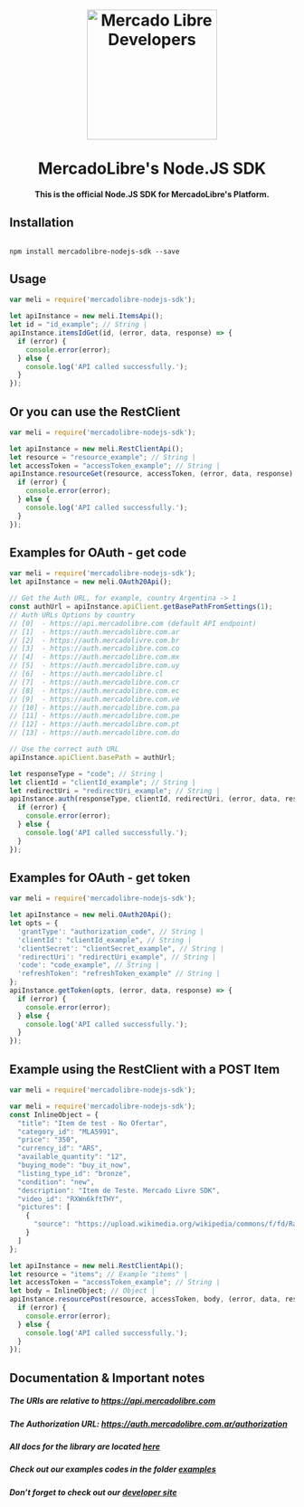 
<h1 align="center">
  <a href="https://developers.mercadolibre.com">
    <img src="https://user-images.githubusercontent.com/1153516/29861072-689ec57e-8d3e-11e7-8368-dd923543258f.jpg" alt="Mercado Libre Developers" width="230"></a>
  </a>
  <br><br>
  MercadoLibre's Node.JS SDK
  <br>
</h1>

<h4 align="center">This is the official Node.JS SDK for MercadoLibre's Platform.</h4>


## Installation

```shell

npm install mercadolibre-nodejs-sdk --save

```

## Usage

```javascript
var meli = require('mercadolibre-nodejs-sdk');

let apiInstance = new meli.ItemsApi();
let id = "id_example"; // String | 
apiInstance.itemsIdGet(id, (error, data, response) => {
  if (error) {
    console.error(error);
  } else {
    console.log('API called successfully.');
  }
});
```

## Or you can use the RestClient
```javascript
var meli = require('mercadolibre-nodejs-sdk');

let apiInstance = new meli.RestClientApi();
let resource = "resource_example"; // String | 
let accessToken = "accessToken_example"; // String | 
apiInstance.resourceGet(resource, accessToken, (error, data, response) => {
  if (error) {
    console.error(error);
  } else {
    console.log('API called successfully.');
  }
});
```

## Examples for OAuth - get code
```javascript
var meli = require('mercadolibre-nodejs-sdk');
let apiInstance = new meli.OAuth20Api();

// Get the Auth URL, for example, country Argentina -> 1
const authUrl = apiInstance.apiClient.getBasePathFromSettings(1);
// Auth URLs Options by country
// [0]  - https://api.mercadolibre.com (default API endpoint)
// [1]  - https://auth.mercadolibre.com.ar
// [2]  - https://auth.mercadolivre.com.br
// [3]  - https://auth.mercadolibre.com.co
// [4]  - https://auth.mercadolibre.com.mx
// [5]  - https://auth.mercadolibre.com.uy
// [6]  - https://auth.mercadolibre.cl
// [7]  - https://auth.mercadolibre.com.cr
// [8]  - https://auth.mercadolibre.com.ec
// [9]  - https://auth.mercadolibre.com.ve
// [10] - https://auth.mercadolibre.com.pa
// [11] - https://auth.mercadolibre.com.pe
// [12] - https://auth.mercadolibre.com.pt
// [13] - https://auth.mercadolibre.com.do

// Use the correct auth URL
apiInstance.apiClient.basePath = authUrl;

let responseType = "code"; // String | 
let clientId = "clientId_example"; // String | 
let redirectUri = "redirectUri_example"; // String | 
apiInstance.auth(responseType, clientId, redirectUri, (error, data, response) => {
  if (error) {
    console.error(error);
  } else {
    console.log('API called successfully.');
  }
});
```

## Examples for OAuth - get token
```javascript
var meli = require('mercadolibre-nodejs-sdk');

let apiInstance = new meli.OAuth20Api();
let opts = {
  'grantType': "authorization_code", // String | 
  'clientId': "clientId_example", // String | 
  'clientSecret': "clientSecret_example", // String | 
  'redirectUri': "redirectUri_example", // String | 
  'code': "code_example", // String | 
  'refreshToken': "refreshToken_example" // String | 
};
apiInstance.getToken(opts, (error, data, response) => {
  if (error) {
    console.error(error);
  } else {
    console.log('API called successfully.');
  }
});
```

## Example using the RestClient with a POST Item
```javascript
var meli = require('mercadolibre-nodejs-sdk');

var meli = require('mercadolibre-nodejs-sdk');
const InlineObject = {
  "title": "Item de test - No Ofertar",
  "category_id": "MLA5991",
  "price": "350",
  "currency_id": "ARS",
  "available_quantity": "12",
  "buying_mode": "buy_it_now",
  "listing_type_id": "bronze",
  "condition": "new",
  "description": "Item de Teste. Mercado Livre SDK",
  "video_id": "RXWn6kftTHY",
  "pictures": [
    {
      "source": "https://upload.wikimedia.org/wikipedia/commons/f/fd/Ray_Ban_Original_Wayfarer.jpg"
    }
  ]
};

let apiInstance = new meli.RestClientApi();
let resource = "items"; // Example "items" | 
let accessToken = "accessToken_example"; // String | 
let body = InlineObject; // Object | 
apiInstance.resourcePost(resource, accessToken, body, (error, data, response) => {
  if (error) {
    console.error(error);
  } else {
    console.log('API called successfully.');
  }
});
```

## Documentation & Important notes

##### The URIs are relative to https://api.mercadolibre.com

##### The Authorization URL: https://auth.mercadolibre.com.ar/authorization

#####  All docs for the library are located [here](https://github.com/mercadolibre/nodejs-sdk/tree/master/docs)

#####  Check out our examples codes in the folder [examples](https://github.com/mercadolibre/nodejs-sdk/tree/master/examples)

##### Don’t forget to check out our [developer site](https://developers.mercadolibre.com/)